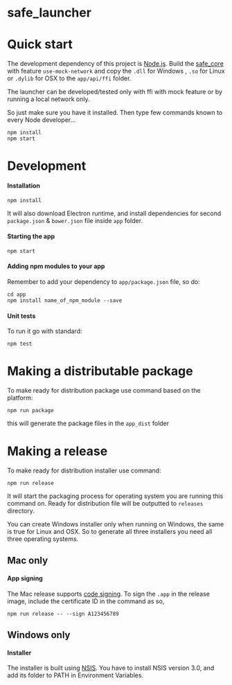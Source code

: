 safe_launcher
==============

# Quick start
The development dependency of this project is [Node.js](https://nodejs.org).
Build the [safe_core](https://github.com/maidsafe/safe_core) with feature `use-mock-network` and copy the `.dll` for Windows
, `.so` for Linux or `.dylib` for OSX to the `app/api/ffi` folder.

The launcher can be developed/tested only with ffi with mock feature or by running a local network only.

So just make sure you have it installed.
Then type few commands known to every Node developer...
```
npm install
npm start
```

# Development

#### Installation

```
npm install
```
It will also download Electron runtime, and install dependencies for second `package.json` & `bower.json` file inside `app` folder.

#### Starting the app

```
npm start
```

#### Adding npm modules to your app

Remember to add your dependency to `app/package.json` file, so do:
```
cd app
npm install name_of_npm_module --save
```

#### Unit tests

To run it go with standard:
```
npm test
```

# Making a distributable package

To make ready for distribution package use command based on the platform:
```
npm run package
```
this will generate the package files in the `app_dist` folder


# Making a release

To make ready for distribution installer use command:
```
npm run release
```
It will start the packaging process for operating system you are running this command on. Ready for distribution file will be outputted to `releases` directory.

You can create Windows installer only when running on Windows, the same is true for Linux and OSX. So to generate all three installers you need all three operating systems.

## Mac only

#### App signing

The Mac release supports [code signing](https://developer.apple.com/library/mac/documentation/Security/Conceptual/CodeSigningGuide/Procedures/Procedures.html). To sign the `.app` in the release image, include the certificate ID in the command as so,
```
npm run release -- --sign A123456789
```

## Windows only

#### Installer

The installer is built using [NSIS](http://nsis.sourceforge.net). You have to install NSIS version 3.0, and add its folder to PATH in Environment Variables.
